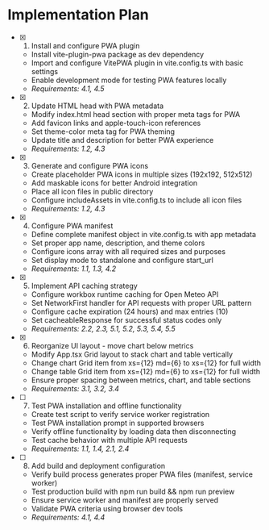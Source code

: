 # Implementation Plan

- [x] 1. Install and configure PWA plugin
  - Install vite-plugin-pwa package as dev dependency
  - Import and configure VitePWA plugin in vite.config.ts with basic settings
  - Enable development mode for testing PWA features locally
  - _Requirements: 4.1, 4.5_

- [x] 2. Update HTML head with PWA metadata
  - Modify index.html head section with proper meta tags for PWA
  - Add favicon links and apple-touch-icon references
  - Set theme-color meta tag for PWA theming
  - Update title and description for better PWA experience
  - _Requirements: 1.2, 4.3_

- [x] 3. Generate and configure PWA icons
  - Create placeholder PWA icons in multiple sizes (192x192, 512x512)
  - Add maskable icons for better Android integration
  - Place all icon files in public directory
  - Configure includeAssets in vite.config.ts to include all icon files
  - _Requirements: 1.2, 4.3_

- [x] 4. Configure PWA manifest
  - Define complete manifest object in vite.config.ts with app metadata
  - Set proper app name, description, and theme colors
  - Configure icons array with all required sizes and purposes
  - Set display mode to standalone and configure start_url
  - _Requirements: 1.1, 1.3, 4.2_

- [x] 5. Implement API caching strategy
  - Configure workbox runtime caching for Open Meteo API
  - Set NetworkFirst handler for API requests with proper URL pattern
  - Configure cache expiration (24 hours) and max entries (10)
  - Set cacheableResponse for successful status codes only
  - _Requirements: 2.2, 2.3, 5.1, 5.2, 5.3, 5.4, 5.5_

- [x] 6. Reorganize UI layout - move chart below metrics
  - Modify App.tsx Grid layout to stack chart and table vertically
  - Change chart Grid item from xs={12} md={6} to xs={12} for full width
  - Change table Grid item from xs={12} md={6} to xs={12} for full width
  - Ensure proper spacing between metrics, chart, and table sections
  - _Requirements: 3.1, 3.2, 3.4_

- [ ] 7. Test PWA installation and offline functionality
  - Create test script to verify service worker registration
  - Test PWA installation prompt in supported browsers
  - Verify offline functionality by loading data then disconnecting
  - Test cache behavior with multiple API requests
  - _Requirements: 1.1, 1.4, 2.1, 2.4_

- [ ] 8. Add build and deployment configuration
  - Verify build process generates proper PWA files (manifest, service worker)
  - Test production build with npm run build && npm run preview
  - Ensure service worker and manifest are properly served
  - Validate PWA criteria using browser dev tools
  - _Requirements: 4.1, 4.4_